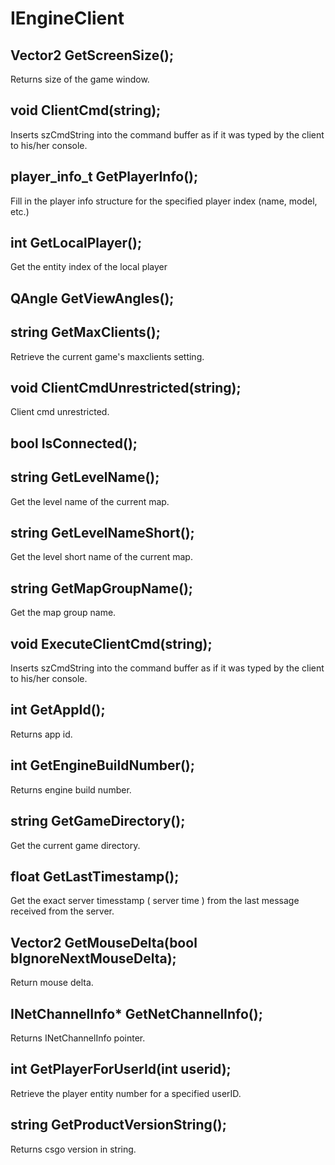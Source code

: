 # IEngineClient

## Vector2 GetScreenSize();
Returns size of the game window.
## void ClientCmd(string);
Inserts szCmdString into the command buffer as if it was typed by the client to his/her console.
## player_info_t GetPlayerInfo();
Fill in the player info structure for the specified player index (name, model, etc.)
## int GetLocalPlayer();
Get the entity index of the local player
## QAngle GetViewAngles();
## string GetMaxClients();
Retrieve the current game's maxclients setting.
## void ClientCmdUnrestricted(string);
Client cmd unrestricted.
## bool IsConnected();
## string GetLevelName();
Get the level name of the current map.
## string GetLevelNameShort();
Get the level short name of the current map.
## string GetMapGroupName();
Get the map group name.
## void ExecuteClientCmd(string);
Inserts szCmdString into the command buffer as if it was typed by the client to his/her console.
## int GetAppId();
Returns app id.
## int GetEngineBuildNumber();
Returns engine build number.
## string GetGameDirectory();
Get the current game directory.
## float GetLastTimestamp();
Get the exact server timesstamp ( server time ) from the last message received from the server.
## Vector2 GetMouseDelta(bool bIgnoreNextMouseDelta);
Return mouse delta.
## INetChannelInfo* GetNetChannelInfo();
Returns INetChannelInfo pointer.
## int GetPlayerForUserId(int userid);
Retrieve the player entity number for a specified userID.
## string GetProductVersionString();
Returns csgo version in string.
